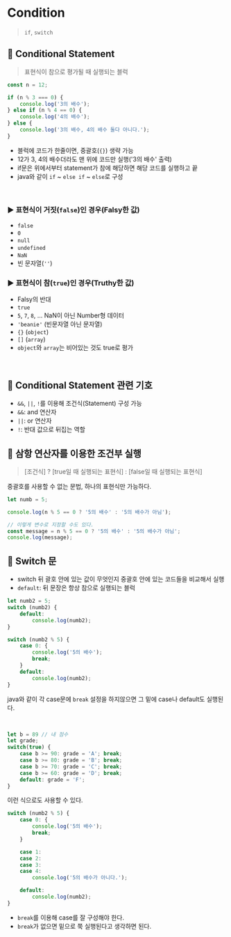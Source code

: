 # Condition

> `if`, `switch`

## 🔖 Conditional Statement

> 표현식이 참으로 평가될 때 실행되는 블럭

```js
const n = 12;

if (n % 3 === 0) {
    console.log('3의 배수');
} else if (n % 4 == 0) {
    console.log('4의 배수');
} else {
    console.log('3의 배수, 4의 배수 둘다 아니다.');
}
```
- 블럭에 코드가 한줄이면, 중괄호(`{}`) 생략 가능
- 12가 3, 4의 배수더라도 맨 위에 코드만 실행('3의 배수' 출력)
- if문은 위에서부터 statement가 참에 해당하면 해당 코드를 실행하고 끝
- java와 같이 `if` ~ `else if` ~ `else`로 구성
<br>

### ▶ 표현식이 거짓(`false`)인 경우(Falsy한 값)
- `false`
- `0`
- `null`
- `undefined`
- `NaN`
- 빈 문자열(`''`)

### ▶ 표현식이 참(`true`)인 경우(Truthy한 값)
- Falsy의 반대
- `true`
- `5`, `7`, `8`, ... NaN이 아닌 Number형 데이터
- `'beanie'` (빈문자열 아닌 문자열)
- `{}` (`object`)
- `[]` (`array`)
- `object`와 `array`는 비어있는 것도 true로 평가

<br>

## 🔖 Conditional Statement 관련 기호

- `&&`, `||`, `!`를 이용해 조건식(Statement) 구성 가능
- `&&`: and 연산자
- `||`: or 연산자
- `!`: 반대 값으로 뒤집는 역할

## 🔖 삼항 연산자를 이용한 조건부 실행

> [조건식] ? [true일 때 실행되는 표현식] : [false일 때 실행되는 표현식]

중괄호를 사용할 수 없는 문법, 하나의 표현식만 가능하다.

```js
let numb = 5;

console.log(n % 5 == 0 ? '5의 배수' : '5의 배수가 아님');

// 이렇게 변수로 지정할 수도 있다.
const message = n % 5 == 0 ? '5의 배수' : '5의 배수가 아님';
console.log(message);
```

## 🔖 Switch 문

- switch 뒤 괄호 안에 있는 값이 무엇인지 중괄호 안에 있는 코드들을 비교해서 실행
- `default`: 뒤 문장은 항상 참으로 실행되는 블럭

```js
let numb2 = 5;
switch (numb2) {
    default:
        console.log(numb2);
}

switch (numb2 % 5) {
    case 0: {
        console.log('5의 배수');
        break;
    }
    default:
        console.log(numb2);
}

```
java와 같이 각 case문에 `break` 설정을 하지않으면 그 밑에 case나 default도 실행된다.

<br>

```js
let b = 89 // 내 점수
let grade;
switch(true) {
    case b >= 90: grade = 'A'; break;
    case b >= 80: grade = 'B'; break;
    case b >= 70: grade = 'C'; break;
    case b >= 60: grade = 'D'; break;
    default: grade = 'F';
}
```
이런 식으로도 사용할 수 있다.
<br>

```js
switch (numb2 % 5) {
    case 0: {
        console.log('5의 배수');
        break;
    }

    case 1:
    case 2:
    case 3:
    case 4:
        console.log('5의 배수가 아니다.');

    default:
        console.log(numb2);
}
```
- `break`를 이용해 case를 잘 구성해야 한다.
- `break`가 없으면 밑으로 쭉 실행된다고 생각하면 된다.